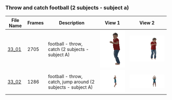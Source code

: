 ### Throw and catch football (2 subjects - subject a)
|File Name|Frames|Description|View 1|View 2|
|-|-|-|-|-|
|[33_01](https://github.com/Shriinivas/cmubvh/raw/main/Sequence-030-034/33/Data/33_01.zip)|2705|football - throw, catch (2 subjects - subject A)|<img src="https://github.com/Shriinivas/cmubvhgifs/blob/main/Sequence-030-034/33/33_01_0.gif"/>|<img src="https://github.com/Shriinivas/cmubvhgifs/blob/main/Sequence-030-034/33/33_01_1.gif"/>|
|[33_02](https://github.com/Shriinivas/cmubvh/raw/main/Sequence-030-034/33/Data/33_02.zip)|1286|football - throw, catch, jump around (2 subjects - subject A)|<img src="https://github.com/Shriinivas/cmubvhgifs/blob/main/Sequence-030-034/33/33_02_0.gif"/>|<img src="https://github.com/Shriinivas/cmubvhgifs/blob/main/Sequence-030-034/33/33_02_1.gif"/>|
